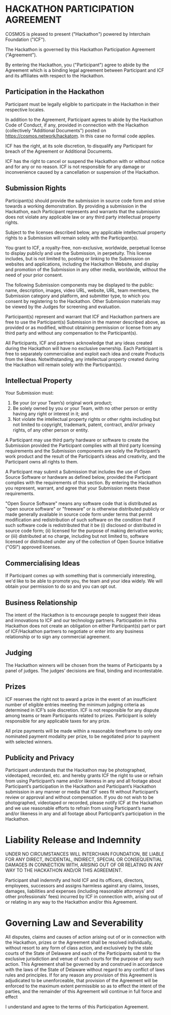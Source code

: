 # HACKATHON PARTICIPATION AGREEMENT 
 
COSMOS is pleased to present ("Hackathon") powered by Interchain Foundation ("ICF").
 
The Hackathon is governed by this Hackathon Participation Agreement ("Agreement"). 
 
By entering the Hackathon, you ("Participant") agree to abide by the Agreement which is a binding legal agreement between Participant and ICF and its affiliates with respect to the Hackathon.
 
## Participation in the Hackathon

Participant must be legally eligible to participate in the Hackathon in their respective locales.
 
In addition to the Agreement, Participant agrees to abide by the Hackathon Code of Conduct, if any, provided in connection with the Hackathon (collectively "Additional Documents") posted on https://cosmos.network/hackatom.  In this case no formal code applies.
 
ICF has the right, at its sole discretion, to disqualify any Participant for breach of the Agreement or Additional Documents.
 
ICF has the right to cancel or suspend the Hackathon with or without notice and for any or no reason.  ICF is not responsible for any damage or inconvenience caused by a cancellation or suspension of the Hackathon.
 
## Submission Rights
 
Participant(s) should provide the submission in source code form and strive towards a working demonstration. By providing a submission in the Hackathon, each Participant represents and warrants that the submission does not violate any applicable law or any third party intellectual property rights.
 
Subject to the licenses described below, any applicable intellectual property rights to a Submission will remain solely with the Participant(s).
 
You grant to ICF, a royalty-free, non-exclusive, worldwide, perpetual license to display publicly and use the Submission, in perpetuity.  This license includes, but is not limited to, posting or linking to the Submission on websites and applications, including the Hackathon Website, and display and promotion of the Submission in any other media, worldwide, without the need of your prior consent.
 
The following Submission components may be displayed to the public: name, description, images, video URL, website, URL, team members, the Submission category and platform, and submitter type, to which you consent by registering to the Hackathon. Other Submission materials may be viewed by the Judges for screening and evaluation.
 
Participant(s) represent and warrant that ICF and Hackathon partners are free to use the Participant(s) Submission in the manner described above, as provided or as modified, without obtaining permission or license from any third party and without any compensation to the Participant(s).
 
All Participants, ICF and partners acknowledge that any ideas created during the Hackathon will have no exclusive ownership.   Each Participant is free to separately commercialise and exploit each idea and create Products from the Ideas. Notwithstanding, any intellectual property created during the Hackathon will remain solely with the Participant(s).
 
## Intellectual Property
 
Your Submission must:
 
1. Be your (or your Team’s) original work product;
2. Be solely owned by you or your Team, with no other person or entity having any right or interest in it; and
3. Not violate the intellectual property rights or other rights including but not limited to copyright, trademark, patent, contract, and/or privacy rights, of any other person or entity.
 
A Participant may use third party hardware or software to create the Submission provided the Participant complies with all third party licensing requirements and the Submission components are solely the Participant’s work product and the result of the Participant’s ideas and creativity, and the Participant owns all rights to them.
 
A Participant may submit a Submission that includes the use of Open Source Software or hardware as defined below, provided the Participant complies with the requirements of this section. By entering the Hackathon you represent, warrant, and agree that your Submission meets these requirements.
 
"Open Source Software" means any software code that is distributed as "open source software" or "freeware" or is otherwise distributed publicly or made generally available in source code form under terms that permit modification and redistribution of such software on the condition that if such software code is redistributed that it be (i) disclosed or distributed in source code form; (ii) licensed for the purpose of making derivative works; or (iii) distributed at no charge, including but not limited to, software licensed or distributed under any of the collection of Open Source Initiative ("OSI") approved licenses.
 
## Commercialising Ideas
 
If Participant comes up with something that is commercially interesting, we'd like to be able to promote you, the team and your idea widely. We will obtain your permission to do so and you can opt out.
 
## Business Relationship
 
The intent of the Hackathon is to encourage people to suggest their ideas and innovations to ICF and our technology partners. Participation in this Hackathon does not create an obligation on either Participant(s) part or part of ICF/Hackathon partners to negotiate or enter into any business relationship or to sign any commercial agreement.
 
## Judging
 
The Hackathon winners will be chosen from the teams of Participants by a panel of judges.  The judges’ decisions are final, binding and incontestable.
 
## Prizes
 
ICF reserves the right not to award a prize in the event of an insufficient number of eligible entries meeting the minimum judging criteria as determined in ICF’s sole discretion. ICF is not responsible for any dispute among teams or team Participants related to prizes. Participant is solely responsible for any applicable taxes for any prize.
 
All prize payments will be made within a reasonable timeframe to only one nominated payment modality per prize, to be negotiated prior to payment with selected winners. 
 
## Publicity and Privacy
 
Participant understands that the Hackathon may be photographed, videotaped, recorded, etc. and hereby grants ICF the right to use or refrain from using Participant’s name and/or likeness in any and all footage about Participant’s participation in the Hackathon and Participant’s Hackathon submission in any manner or media that ICF sees fit without Participant’s review or approval and without compensation.  If you do not wish to be photographed, videotaped or recorded, please notify ICF at the Hackathon and we use reasonable efforts to refrain from using Participant’s name and/or likeness in any and all footage about Participant’s participation in the Hackathon.
 
# Liability Release and Indemnity
 
UNDER NO CIRCUMSTANCES WILL INTERCHAIN FOUNDATION, BE LIABLE FOR ANY DIRECT, INCIDENTAL, INDIRECT, SPECIAL OR CONSEQUENTIAL DAMAGES IN CONNECTION WITH, ARISING OUT OF OR RELATING IN ANY WAY TO THE HACKATHON AND/OR THIS AGREEMENT.
 
Participant shall indemnify and hold ICF and its officers, directors, employees, successors and assigns harmless against any claims, losses, damages, liabilities and expenses (including reasonable attorneys’ and other professionals’ fees) incurred by ICF in connection with, arising out of or relating in any way to the Hackathon and/or this Agreement.
 
# Governing Law and Severability
 
All disputes, claims and causes of action arising out of or in connection with the Hackathon, prizes or the Agreement shall be resolved individually, without resort to any form of class action, and exclusively by the state courts of the State of Delaware and each of the Participants submit to the exclusive jurisdiction and venue of such courts for the purpose of any such action. This Agreement shall be governed by and construed in accordance with the laws of the State of Delaware without regard to any conflict of laws rules and principles. If for any reason any provision of this Agreement is adjudicated to be unenforceable, that provision of the Agreement will be enforced to the maximum extent permissible so as to effect the intent of the parties, and the remainder of this Agreement will continue in full force and effect
 
I understand and agree to the terms of this Participation Agreement.
